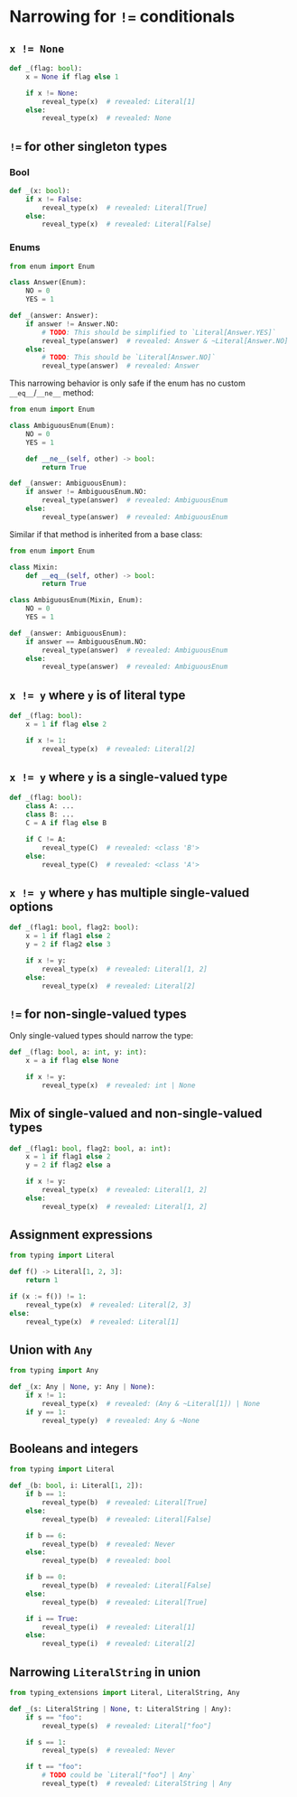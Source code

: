 # Narrowing for `!=` conditionals

## `x != None`

```py
def _(flag: bool):
    x = None if flag else 1

    if x != None:
        reveal_type(x)  # revealed: Literal[1]
    else:
        reveal_type(x)  # revealed: None
```

## `!=` for other singleton types

### Bool

```py
def _(x: bool):
    if x != False:
        reveal_type(x)  # revealed: Literal[True]
    else:
        reveal_type(x)  # revealed: Literal[False]
```

### Enums

```py
from enum import Enum

class Answer(Enum):
    NO = 0
    YES = 1

def _(answer: Answer):
    if answer != Answer.NO:
        # TODO: This should be simplified to `Literal[Answer.YES]`
        reveal_type(answer)  # revealed: Answer & ~Literal[Answer.NO]
    else:
        # TODO: This should be `Literal[Answer.NO]`
        reveal_type(answer)  # revealed: Answer
```

This narrowing behavior is only safe if the enum has no custom `__eq__`/`__ne__` method:

```py
from enum import Enum

class AmbiguousEnum(Enum):
    NO = 0
    YES = 1

    def __ne__(self, other) -> bool:
        return True

def _(answer: AmbiguousEnum):
    if answer != AmbiguousEnum.NO:
        reveal_type(answer)  # revealed: AmbiguousEnum
    else:
        reveal_type(answer)  # revealed: AmbiguousEnum
```

Similar if that method is inherited from a base class:

```py
from enum import Enum

class Mixin:
    def __eq__(self, other) -> bool:
        return True

class AmbiguousEnum(Mixin, Enum):
    NO = 0
    YES = 1

def _(answer: AmbiguousEnum):
    if answer == AmbiguousEnum.NO:
        reveal_type(answer)  # revealed: AmbiguousEnum
    else:
        reveal_type(answer)  # revealed: AmbiguousEnum
```

## `x != y` where `y` is of literal type

```py
def _(flag: bool):
    x = 1 if flag else 2

    if x != 1:
        reveal_type(x)  # revealed: Literal[2]
```

## `x != y` where `y` is a single-valued type

```py
def _(flag: bool):
    class A: ...
    class B: ...
    C = A if flag else B

    if C != A:
        reveal_type(C)  # revealed: <class 'B'>
    else:
        reveal_type(C)  # revealed: <class 'A'>
```

## `x != y` where `y` has multiple single-valued options

```py
def _(flag1: bool, flag2: bool):
    x = 1 if flag1 else 2
    y = 2 if flag2 else 3

    if x != y:
        reveal_type(x)  # revealed: Literal[1, 2]
    else:
        reveal_type(x)  # revealed: Literal[2]
```

## `!=` for non-single-valued types

Only single-valued types should narrow the type:

```py
def _(flag: bool, a: int, y: int):
    x = a if flag else None

    if x != y:
        reveal_type(x)  # revealed: int | None
```

## Mix of single-valued and non-single-valued types

```py
def _(flag1: bool, flag2: bool, a: int):
    x = 1 if flag1 else 2
    y = 2 if flag2 else a

    if x != y:
        reveal_type(x)  # revealed: Literal[1, 2]
    else:
        reveal_type(x)  # revealed: Literal[1, 2]
```

## Assignment expressions

```py
from typing import Literal

def f() -> Literal[1, 2, 3]:
    return 1

if (x := f()) != 1:
    reveal_type(x)  # revealed: Literal[2, 3]
else:
    reveal_type(x)  # revealed: Literal[1]
```

## Union with `Any`

```py
from typing import Any

def _(x: Any | None, y: Any | None):
    if x != 1:
        reveal_type(x)  # revealed: (Any & ~Literal[1]) | None
    if y == 1:
        reveal_type(y)  # revealed: Any & ~None
```

## Booleans and integers

```py
from typing import Literal

def _(b: bool, i: Literal[1, 2]):
    if b == 1:
        reveal_type(b)  # revealed: Literal[True]
    else:
        reveal_type(b)  # revealed: Literal[False]

    if b == 6:
        reveal_type(b)  # revealed: Never
    else:
        reveal_type(b)  # revealed: bool

    if b == 0:
        reveal_type(b)  # revealed: Literal[False]
    else:
        reveal_type(b)  # revealed: Literal[True]

    if i == True:
        reveal_type(i)  # revealed: Literal[1]
    else:
        reveal_type(i)  # revealed: Literal[2]
```

## Narrowing `LiteralString` in union

```py
from typing_extensions import Literal, LiteralString, Any

def _(s: LiteralString | None, t: LiteralString | Any):
    if s == "foo":
        reveal_type(s)  # revealed: Literal["foo"]

    if s == 1:
        reveal_type(s)  # revealed: Never

    if t == "foo":
        # TODO could be `Literal["foo"] | Any`
        reveal_type(t)  # revealed: LiteralString | Any
```

